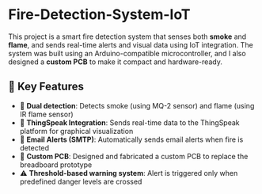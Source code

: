 # Fire-Detection-System-IoT
This project is a smart fire detection system that senses both **smoke** and **flame**, and sends real-time alerts and visual data using IoT integration. The system was built using an Arduino-compatible microcontroller, and I also designed a **custom PCB** to make it compact and hardware-ready.
## 📌 Key Features
- 🧪 **Dual detection**: Detects smoke (using MQ-2 sensor) and flame (using IR flame sensor)
- 📡 **ThingSpeak Integration**: Sends real-time data to the ThingSpeak platform for graphical visualization
- 📧 **Email Alerts (SMTP)**: Automatically sends email alerts when fire is detected
- 🧾 **Custom PCB**: Designed and fabricated a custom PCB to replace the breadboard prototype
- ⚠️ **Threshold-based warning system**: Alert is triggered only when predefined danger levels are crossed


